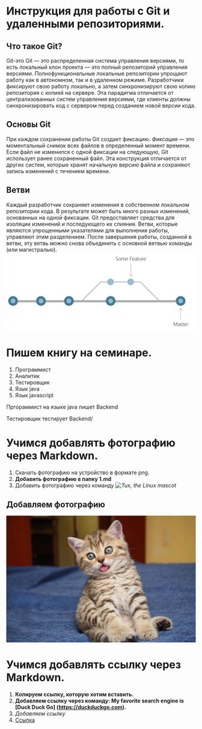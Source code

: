# Инструкция для работы с Git и удаленными репозиториями.

## Что такое Git?
Git-это Git — это распределенная система управления версиями, то есть локальный клон проекта — это полный репозиторий управления версиями. Полнофункциональные локальные репозитории упрощают работу как в автономном, так и в удаленном режиме. Разработчики фиксируют свою работу локально, а затем синхронизируют свою копию репозитория с копией на сервере. Эта парадигма отличается от централизованных систем управления версиями, где клиенты должны синхронизировать код с сервером перед созданием новой версии кода.
## Основы Git
При каждом сохранении работы Git создает фиксацию. *Фиксация* — это моментальный снимок всех файлов в определенный момент времени. Если файл не изменился с одной фиксации на следующую, Git использует ранее сохраненный файл. Эта конструкция отличается от других систем, которые хранят начальную версию файла и сохраняют запись изменений с течением времени.
## Ветви
Каждый разработчик сохраняет изменения в собственном локальном репозитории кода. В результате может быть много разных изменений, основанных на одной фиксации. Git предоставляет средства для изоляции изменений и последующего их слияния. Ветви, которые являются упрощенными указателями для выполнения работы, управляют этим разделением. После завершения работы, созданной в ветви, эту ветвь можно снова объединить с основной ветвью команды (или магистралью).
 ![схема ветвей](vet_Git.png)

 # Пишем книгу на семинаре.
 1. Программист 
 2. Аналитик
 3. Тестировщик
 4. Язык java
 5. Язык javascript

 Пргораммист на языке java пишет Backend

 Тестировщик тестирует Backend/
 # Учимся добавлять фотографию через Markdown.


 1. Скачать фотографию на устройство в формате png.
 2. __Добавить фотографию в папку 1.md__
 3. Добавить фотографию через команду *![Tux, the Linux mascot](/assets/images/tux.png)*

 ## Добавляем фотографию 
 ![Добавляем котика](Чувачок.jpg)

 # Учимся добавлять ссылку через Markdown.

 1.  __Копируем ссылку, которую хотим вставить.__ 
 2. __Добавляем ссылку через команду: My favorite search engine is [Duck Duck Go] (https://duckduckgo.com).__ 
 3. _Добавляем ссылку_
 4. [Ссылка](https://ru.wikipedia.org/wiki/GeekBrains)